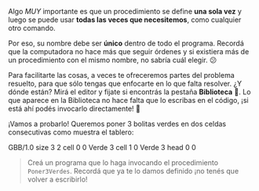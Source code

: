 Algo _MUY_ importante es que un procedimiento se define **una sola vez** y luego se puede usar **todas las veces que necesitemos**, como cualquier otro comando. 

Por eso, su nombre debe ser **único** dentro de todo el programa. Recordá que la computadora no hace más que seguir órdenes y si existiera más de un procedimiento con el mismo nombre, no sabría cuál elegir. :confused:

Para facilitarte las cosas, a veces te ofreceremos partes del problema resuelto, para que sólo tengas que enfocarte en lo que falta resolver. ¿Y dónde están? Mirá el editor y fijate si encontrás la pestaña **Biblioteca**  :raised_hands:. Lo que aparece en la Biblioteca no hace falta que lo escribas en el código, ¡si está ahí podés invocarlo directamente! :tada:

¡Vamos a probarlo! Queremos poner 3 bolitas verdes en dos celdas consecutivas como muestra el tablero:

<gs-board>
 GBB/1.0
  size 3 2
  cell 0 0 Verde 3 
  cell 1 0 Verde 3 
  head 0 0
</gs-board>

> Creá un programa que lo haga invocando el procedimiento `Poner3Verdes`. Recordá que ya te lo damos definido ¡no tenés que volver a escribirlo!
